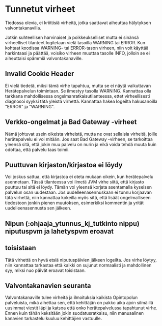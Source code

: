 # Tunnetut virheet

Tiedossa olevia, ei kriittisiä virheitä, jotka saattavat aiheuttaa 
hälytyksen valvontakanavilla.

Jotkin suhteellisen harvinaiset ja poikkeukselliset mutta ei sinänsä
virheelliset tilanteet logitetaan vielä tasoilla WARNING tai ERROR.
Kun kohtaat koodissa WARNING- tai ERROR-tason virheen, niin voit käyttää 
harkintaasi ja päättää, voisiko virheen muuttaa tasolle INFO, jolloin se ei 
aiheuttaisi spämmiä valvontakanaville.

## Invalid Cookie Header

Ei vielä tiedetä, miksi tämä virhe tapahtuu, mutta se ei näytä vaikuttavan
Herätepalvelun toimintaan. Se ilmestyy tasolla WARNING. Kannattaa olla 
tarkkana mahdollisessa ongelmanratkaisutilanteessa, ettet virheellisesti 
diagnosoi syyksi tätä yleistä virhettä. Kannattaa hakea logeilta 
hakusanoilla "ERROR" ja "WARNING".


## Verkko-ongelmat ja Bad Gateway -virheet

Nämä johtuvat usein oikeista virheistä, mutta ne ovat sellaisia virheitä, 
joille herätepalvelu ei voi mitään. Jos saat Bad Gateway -virheen, se 
tarkoittaa yleensä sitä, että jokin muu palvelu on nurin ja eikä voida tehdä 
muuta kuin odottaa, että palvelu taas toimii.


## Puuttuvan kirjaston/kirjastoa ei löydy

Voi joskus sattua, että kirjastoa ei oteta mukaan oikein, kun herätepalvelu
asennetaan. Tässä tilanteessa voi ilmetä JVM virhe siitä, että kirjasto puuttuu
tai sitä ei löydy. Tämän voi yleensä korjata asentamalla kyseisen palvelun osan
uudestaan. Jos uudelleenasennuskaan ei tunnu korjaavan tätä virhettä, niin 
kannattaa kokeilla myös sitä, että lisäät ongelmalliseen tiedostoon jonkin 
pienen muutoksen, esimerkiksi kommentin ja yrität uudelleenasennusta sen 
jälkeen.


## Nipun (:ohjaaja_ytunnus_kj_tutkinto nippu) niputuspvm ja lahetyspvm eroavat 
## toisistaan

Tätä virhettä on hyvä etsiä niputuspäivien jälkeen logeilta. Jos virhe löytyy, 
niin kannattaa tarkastaa että kaikki on sujunut normaalisti ja mahdollinen syy, 
miksi nuo päivät eroavat toisistaan.


## Valvontakanavien seuranta

Valvontakanaville tulee virheitä ja ilmoituksia kaikista Opintopolun 
palveluista, mikä aihettaa sen, että kehittäjän on pakko aika ajoin 
silmäillä uusimmat viestit läpi ja katsoa että onko herätepalvelussa 
tapahtunut virhe. Ennen kuin tähän keksitään jokin suodatusratkaisu, niin 
manuaalinen kanavien tarkastelu kuuluu kehittäjien vastuulle.
